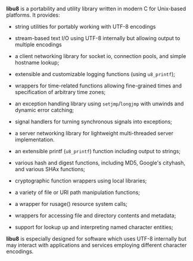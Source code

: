 **libu8** is a portability and utility library written in modern C for
Unix-based platforms. It provides:

* string utilities for portably working with UTF-8 encodings

* stream-based text I/O using UTF-8 internally but allowing
  output to multiple encodings

* a client networking library for socket io, connection pools, and
simple hostname lookup;

* extensible and customizable logging functions (using `u8_printf`);

* wrappers for time-related functions allowing fine-grained times 
  and specification of arbitrary time zones;

* an exception handling library using `setjmp`/`longjmp` with
  unwinds and dynamic error catching;

* signal handlers for turning synchronous signals into exceptions;

* a server networking library for lightweight multi-threaded server
  implementation.

* an extensible printf (`u8_printf`)  function including output to strings;

* various hash and digest functions, including MD5, Google's cityhash,
  and various SHAx functions;

* cryptographic function wrappers using local libraries;

* a variety of file or URI path manipulation functions;

* a wrapper for rusage() resource system calls;

* wrappers for accessing file and directory contents and metadata;

* support for lookup up and interpreting named character entities;

**libu8** is especially designed for software which uses UTF-8
internally but may interact with applications and services employing
different character encodings.


